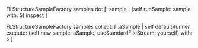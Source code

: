 FLStructureSampleFactory samples do: [ :sample |
	(self runSample: sample with: 5) inspect ]


FLStructureSampleFactory samples collect: [ :aSample |
	self defaultRunner 
		execute: (self new 
			sample: aSample; 
			useStandardFileStream;
			yourself)
		with: 5 ]